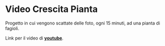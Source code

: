# Video Crescita Pianta
Progetto in cui vengono scattate delle foto, ogni 15 minuti, ad una pianta di fagioli.

Link per il video di [**youtube**](https://youtu.be/hA7-t9CgBok).
